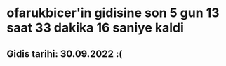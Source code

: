 # ofarukbicer'in gidisine son 5 gun 13 saat 33 dakika 16 saniye kaldi

## Gidis tarihi: 30.09.2022 :(